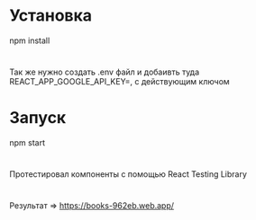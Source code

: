 # Установка
npm install
#
Так же нужно создать .env файл и добаивть туда REACT_APP_GOOGLE_API_KEY=, с действующим ключом 
# Запуск
npm start
#
Протестировал компоненты с помощью React Testing Library
#
Результат => https://books-962eb.web.app/
